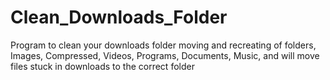 # Clean_Downloads_Folder
Program to clean your downloads folder moving and recreating of folders, Images, Compressed, Videos, Programs, Documents, Music, and will move files stuck in downloads to the correct folder
